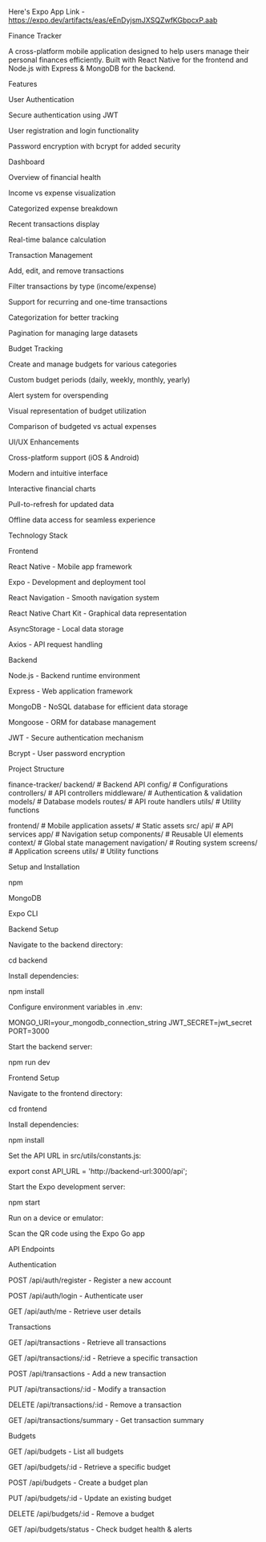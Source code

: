 Here's Expo App Link - https://expo.dev/artifacts/eas/eEnDyjsmJXSQZwfKGbpcxP.aab

Finance Tracker

A cross-platform mobile application designed to help users manage their personal finances efficiently. Built with React Native for the frontend and Node.js with Express & MongoDB for the backend.

Features

User Authentication

Secure authentication using JWT

User registration and login functionality

Password encryption with bcrypt for added security

Dashboard

Overview of financial health

Income vs expense visualization

Categorized expense breakdown

Recent transactions display

Real-time balance calculation

Transaction Management

Add, edit, and remove transactions

Filter transactions by type (income/expense)

Support for recurring and one-time transactions

Categorization for better tracking

Pagination for managing large datasets

Budget Tracking

Create and manage budgets for various categories

Custom budget periods (daily, weekly, monthly, yearly)

Alert system for overspending

Visual representation of budget utilization

Comparison of budgeted vs actual expenses

UI/UX Enhancements

Cross-platform support (iOS & Android)

Modern and intuitive interface

Interactive financial charts

Pull-to-refresh for updated data

Offline data access for seamless experience

Technology Stack

Frontend

React Native - Mobile app framework

Expo - Development and deployment tool

React Navigation - Smooth navigation system

React Native Chart Kit - Graphical data representation

AsyncStorage - Local data storage

Axios - API request handling

Backend

Node.js - Backend runtime environment

Express - Web application framework

MongoDB - NoSQL database for efficient data storage

Mongoose - ORM for database management

JWT - Secure authentication mechanism

Bcrypt - User password encryption

Project Structure

finance-tracker/
   backend/               # Backend API
   config/            # Configurations
   controllers/       # API controllers
   middleware/        # Authentication & validation
   models/            # Database models
   routes/            # API route handlers
   utils/             # Utility functions

 frontend/              # Mobile application
   assets/            # Static assets
   src/
   api/           # API services
   app/           # Navigation setup
   components/    # Reusable UI elements
   context/       # Global state management
   navigation/    # Routing system
   screens/       # Application screens
   utils/         # Utility functions

Setup and Installation

npm

MongoDB

Expo CLI

Backend Setup

Navigate to the backend directory:

cd backend

Install dependencies:

npm install

Configure environment variables in .env:


MONGO_URI=your_mongodb_connection_string
JWT_SECRET=jwt_secret
PORT=3000

Start the backend server:

npm run dev

Frontend Setup

Navigate to the frontend directory:

cd frontend

Install dependencies:

npm install

Set the API URL in src/utils/constants.js:

export const API_URL = 'http://backend-url:3000/api';

Start the Expo development server:

npm start

Run on a device or emulator:

Scan the QR code using the Expo Go app

API Endpoints

Authentication

POST /api/auth/register - Register a new account

POST /api/auth/login - Authenticate user

GET /api/auth/me - Retrieve user details

Transactions

GET /api/transactions - Retrieve all transactions

GET /api/transactions/:id - Retrieve a specific transaction

POST /api/transactions - Add a new transaction

PUT /api/transactions/:id - Modify a transaction

DELETE /api/transactions/:id - Remove a transaction

GET /api/transactions/summary - Get transaction summary

Budgets

GET /api/budgets - List all budgets

GET /api/budgets/:id - Retrieve a specific budget

POST /api/budgets - Create a budget plan

PUT /api/budgets/:id - Update an existing budget

DELETE /api/budgets/:id - Remove a budget

GET /api/budgets/status - Check budget health & alerts